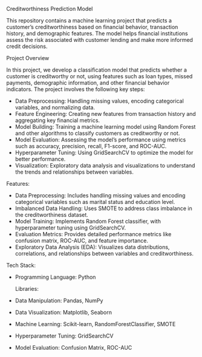 Creditworthiness Prediction Model

This repository contains a machine learning project that predicts a customer’s creditworthiness based on financial behavior, transaction history, and demographic features. The model helps financial institutions assess the risk associated with customer lending and make more informed credit decisions.

Project Overview

In this project, we develop a classification model that predicts whether a customer is creditworthy or not, using features such as loan types, missed payments, demographic information, and other financial behavior indicators. The project involves the following key steps:

- Data Preprocessing: Handling missing values, encoding categorical variables, and normalizing data.
- Feature Engineering: Creating new features from transaction history and aggregating key financial metrics.
- Model Building: Training a machine learning model using Random Forest and other algorithms to classify customers as creditworthy or not.
- Model Evaluation: Assessing the model’s performance using metrics such as accuracy, precision, recall, F1-score, and ROC-AUC.
- Hyperparameter Tuning: Using GridSearchCV to optimize the model for better performance.
- Visualization: Exploratory data analysis and visualizations to understand the trends and relationships between variables.

Features:

- Data Preprocessing: Includes handling missing values and encoding categorical variables such as marital status and education level.
- Imbalanced Data Handling: Uses SMOTE to address class imbalance in the creditworthiness dataset.
- Model Training: Implements Random Forest classifier, with hyperparameter tuning using GridSearchCV.
- Evaluation Metrics: Provides detailed performance metrics like confusion matrix, ROC-AUC, and feature importance.
- Exploratory Data Analysis (EDA): Visualizes data distributions, correlations, and relationships between variables and creditworthiness.

Tech Stack:

- Programming Language: Python

  Libraries:

- Data Manipulation: Pandas, NumPy
- Data Visualization: Matplotlib, Seaborn
- Machine Learning: Scikit-learn, RandomForestClassifier, SMOTE
- Hyperparameter Tuning: GridSearchCV
- Model Evaluation: Confusion Matrix, ROC-AUC
